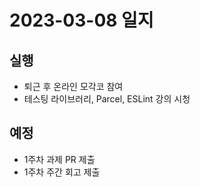 # 2023-03-08 일지

## 실행
- 퇴근 후 온라인 모각코 참여
- 테스팅 라이브러리, Parcel, ESLint 강의 시청

## 예정
- 1주차 과제 PR 제출
- 1주차 주간 회고 제출